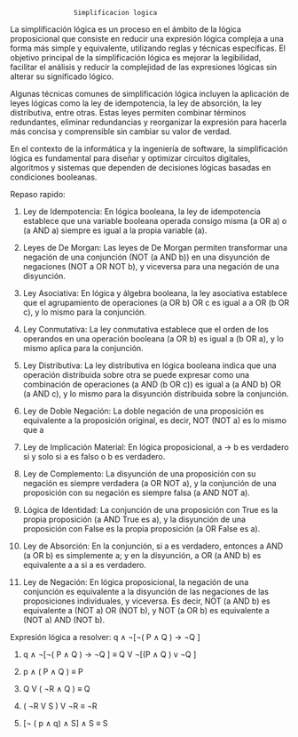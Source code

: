 
                    Simplificacion logica

La simplificación lógica es un proceso en el ámbito de la lógica proposicional que consiste en reducir una expresión lógica compleja a una forma más simple y equivalente, utilizando reglas y técnicas específicas. El objetivo principal de la simplificación lógica es mejorar la legibilidad, facilitar el análisis y reducir la complejidad de las expresiones lógicas sin alterar su significado lógico.

Algunas técnicas comunes de simplificación lógica incluyen la aplicación de leyes lógicas como la ley de idempotencia, la ley de absorción, la ley distributiva, entre otras. Estas leyes permiten combinar términos redundantes, eliminar redundancias y reorganizar la expresión para hacerla más concisa y comprensible sin cambiar su valor de verdad.

En el contexto de la informática y la ingeniería de software, la simplificación lógica es fundamental para diseñar y optimizar circuitos digitales, algoritmos y sistemas que dependen de decisiones lógicas basadas en condiciones booleanas.


Repaso rapido:  

1. Ley de Idempotencia: En lógica booleana, la ley de idempotencia establece que una variable booleana operada consigo misma (a OR a) o (a AND a) siempre es igual a la propia variable (a).

2. Leyes de De Morgan: Las leyes de De Morgan permiten transformar una negación de una conjunción (NOT (a AND b)) en una disyunción de negaciones (NOT a OR NOT b), y viceversa para una negación de una disyunción.

3. Ley Asociativa: En lógica y álgebra booleana, la ley asociativa establece que el agrupamiento de operaciones (a OR b) OR c es igual a a OR (b OR c), y lo mismo para la conjunción.

4. Ley Conmutativa: La ley conmutativa establece que el orden de los operandos en una operación booleana (a OR b) es igual a (b OR a), y lo mismo aplica para la conjunción.

5. Ley Distributiva: La ley distributiva en lógica booleana indica que una operación distribuida sobre otra se puede expresar como una combinación de operaciones (a AND (b OR c)) es igual a (a AND b) OR (a AND c), y lo mismo para la disyunción distribuida sobre la conjunción.

6. Ley de Doble Negación: La doble negación de una proposición es equivalente a la proposición original, es decir, NOT (NOT a) es lo mismo que a

7. Ley de Implicación Material: En lógica proposicional, a -> b es verdadero si y solo si a es falso o b es verdadero.

8. Ley de Complemento: La disyunción de una proposición con su negación es siempre verdadera (a OR NOT a), y la conjunción de una proposición con su negación es siempre falsa (a AND NOT a).

9. Lógica de Identidad: La conjunción de una proposición con True es la propia proposición (a AND True es a), y la disyunción de una proposición con False es la propia proposición (a OR False es a).

10. Ley de Absorción: En la conjunción, si a es verdadero, entonces a AND (a OR b) es simplemente a; y en la disyunción, a OR (a AND b) es equivalente a a si a es verdadero.

11. Ley de Negación: En lógica proposicional, la negación de una conjunción es equivalente a la disyunción de las negaciones de las proposiciones individuales, y viceversa. Es decir, NOT (a AND b) es equivalente a (NOT a) OR (NOT b), y NOT (a OR b) es equivalente a (NOT a) AND (NOT b).

Expresión lógica a resolver:  q ∧ ¬[¬( P ∧ Q ) → ¬Q ]


1. q ∧ ¬[¬( P ∧ Q ) → ¬Q ] ≡ Q V ¬[(P ∧ Q ) v ¬Q ]



2. p ∧ ( P ∧ Q ) ≡ P
3. Q V ( ¬R ∧ Q ) ≡ Q
4. ( ¬R V S ) V ¬R ≡ ¬R
5. [¬ ( p ∧ q) ∧ S] ∧ S ≡ S